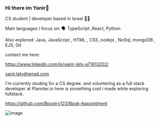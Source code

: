 ### Hi there im Yanir👋
CS student | developer based in Israel 👨‍💻

Main languages I focus on:  🗣 TypeScript ,React, Python

Also explored: Java, JavaScript , HTML , CSS ,nodejs , NoSql, mongoDB , EJS, Git

contact me here:

https://www.linkedin.com/in/yanir-laty-a71613202/

yanir.laty@gmail.com

I'm currently studing for a CS degree.
and voluntering as a full stack developer at Plannter.io
here is something cool i made while exploring fullstack.

https://github.com/Boostry123/Book-Appointment

![image](https://user-images.githubusercontent.com/100792995/172630122-a8c18a82-1b00-4c5b-a08e-e73891165f3a.png)

<!--
**Boostry123/Boostry123** is a ✨ _special_ ✨ repository because its `README.md` (this file) appears on your GitHub profile.

Here are some ideas to get you started:

- 🔭 I’m currently working on ...
- 🌱 I’m currently learning ...
- 👯 I’m looking to collaborate on ...
- 🤔 I’m looking for help with ...
- 💬 Ask me about ...
- 📫 How to reach me: ...
- 😄 Pronouns: ...
- ⚡ Fun fact: ...
-->
